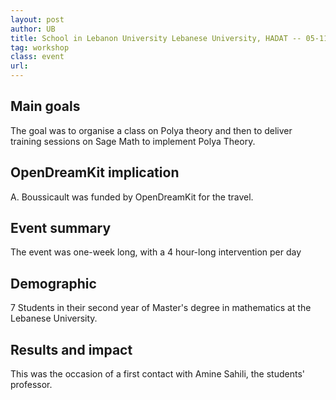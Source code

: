 ```yaml
---
layout: post
author: UB
title: School in Lebanon University Lebanese University, HADAT -- 05-11 Mars 2016
tag: workshop
class: event
url: 
---
```


## Main goals

 The goal was to organise a class on Polya theory and then
to deliver training sessions on Sage Math to implement Polya Theory.

## OpenDreamKit implication

 A. Boussicault was funded by OpenDreamKit for the travel.

## Event summary


The event was one-week long, with a 4 hour-long intervention per day

## Demographic

 7 Students in their second year of Master's degree in mathematics at the Lebanese University.


## Results and impact


This was the occasion of a first contact with Amine Sahili, the students' professor.




